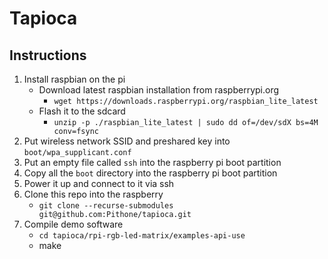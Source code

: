 # Tapioca

## Instructions

1. Install raspbian on the pi
    - Download latest raspbian installation from raspberrypi.org
        - `wget https://downloads.raspberrypi.org/raspbian_lite_latest`
    - Flash it to the sdcard
        - `unzip -p ./raspbian_lite_latest | sudo dd of=/dev/sdX bs=4M conv=fsync`
2. Put wireless network SSID and preshared key into `boot/wpa_supplicant.conf`
3. Put an empty file called `ssh` into the raspberry pi boot partition
4. Copy all the `boot` directory into the raspberry pi boot partition
5. Power it up and connect to it via ssh
6. Clone this repo into the raspberry
    - `git clone --recurse-submodules git@github.com:Pithone/tapioca.git`
7. Compile demo software
    - `cd tapioca/rpi-rgb-led-matrix/examples-api-use`
    - make
